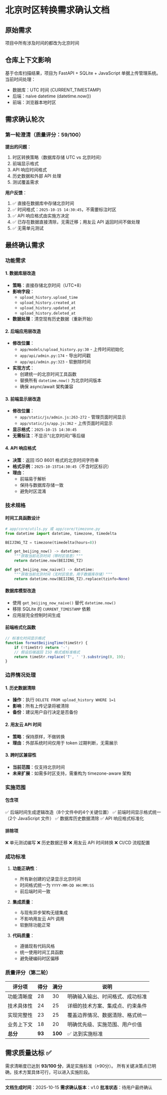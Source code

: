 # 北京时区转换需求确认文档

## 原始需求
项目中所有涉及时间的都改为北京时间

## 仓库上下文影响
基于仓库扫描结果，项目为 FastAPI + SQLite + JavaScript 单据上传管理系统。
当前时间处理：
- 数据库：UTC 时间 (CURRENT_TIMESTAMP)
- 后端：naive datetime (datetime.now())
- 前端：浏览器本地时区

## 需求确认轮次

### 第一轮澄清（质量评分：59/100）
**提出的问题**：
1. 时区转换策略（数据库存储 UTC vs 北京时间）
2. 前端显示格式
3. API 响应时间格式
4. 历史数据和外部 API 处理
5. 测试覆盖需求

**用户反馈**：
1. ✅ 直接在数据库中存储北京时间
2. ✅ 时间格式：`2025-10-15 14:30:45`，不需要标注时区
3. ✅ API 响应格式由实施方决定
4. ✅ 已存在数据直接清除，无需迁移；用友云 API 返回时间不做处理
5. ✅ 无需单元测试

## 最终确认需求

### 功能需求

#### 1. 数据库层改造
- **策略**：直接存储北京时间（UTC+8）
- **影响字段**：
  - `upload_history.upload_time`
  - `upload_history.created_at`
  - `upload_history.updated_at`
  - `upload_history.deleted_at`
- **数据处理**：清空现有历史数据（重新开始）

#### 2. 后端应用层改造
- **修改位置**：
  - `app/models/upload_history.py:30` - 上传时间初始化
  - `app/api/admin.py:174` - 导出时间戳
  - `app/api/admin.py:323` - 软删除时间
- **实现方式**：
  - 创建统一的北京时间工具函数
  - 替换所有 `datetime.now()` 为北京时间版本
  - 确保 async/await 架构兼容

#### 3. 前端显示层改造
- **修改位置**：
  - `app/static/js/admin.js:263-272` - 管理页面时间显示
  - `app/static/js/app.js:362` - 上传页面时间显示
- **显示格式**：`2025-10-15 14:30:45`
- **无需标注**：不显示"(北京时间)"等后缀

#### 4. API 响应格式
- **决策**：返回 ISO 8601 格式的北京时间字符串
- **格式示例**：`2025-10-15T14:30:45`（不含时区标识）
- **理由**：
  - 前端易于解析
  - 保持与数据库存储一致
  - 避免时区混淆

### 技术规格

#### 时间工具函数设计
```python
# app/core/utils.py 或 app/core/timezone.py
from datetime import datetime, timezone, timedelta

BEIJING_TZ = timezone(timedelta(hours=8))

def get_beijing_now() -> datetime:
    """获取当前北京时间（带时区信息）"""
    return datetime.now(BEIJING_TZ)

def get_beijing_now_naive() -> datetime:
    """获取当前北京时间（无时区信息，用于数据库存储）"""
    return datetime.now(BEIJING_TZ).replace(tzinfo=None)
```

#### 数据库模型改造
- 使用 `get_beijing_now_naive()` 替代 `datetime.now()`
- 移除 SQLite 的 `CURRENT_TIMESTAMP` 依赖
- 应用层完全控制时间生成

#### 前端格式化函数
```javascript
// 标准化时间显示格式
function formatBeijingTime(timeStr) {
    if (!timeStr) return '-';
    // 假设后端返回 ISO 格式或标准格式
    return timeStr.replace('T', ' ').substring(0, 19);
}
```

### 边界情况处理

#### 1. 历史数据清除
- **操作**：执行 `DELETE FROM upload_history WHERE 1=1`
- **影响**：所有上传记录将被清除
- **备份**：建议用户自行决定是否备份

#### 2. 用友云 API 时间
- **策略**：保持原样，不做转换
- **理由**：外部系统时间仅用于 token 过期判断，无需展示

#### 3. 跨时区兼容性
- **当前范围**：仅支持北京时间
- **未来扩展**：如需多时区支持，需重构为 timezone-aware 架构

### 实施范围

#### 包含项
✅ 后端时间生成逻辑改造（8个文件中的4个关键位置）
✅ 前端时间显示格式统一（2个 JavaScript 文件）
✅ 数据库历史数据清除
✅ API 响应格式标准化

#### 排除项
❌ 单元测试编写
❌ 历史数据迁移
❌ 用友云 API 时间转换
❌ CI/CD 流程配置

### 成功标准

1. **功能正确性**：
   - 所有新创建的记录显示北京时间
   - 时间格式统一为 `YYYY-MM-DD HH:MM:SS`
   - 前后端时间一致

2. **集成质量**：
   - 与现有异步架构无缝集成
   - 不影响用友云 API 调用
   - 软删除功能正常

3. **代码质量**：
   - 遵循现有代码风格
   - 统一使用时间工具函数
   - 避免硬编码时区偏移

### 质量评分（第二轮）

| 评分项 | 得分 | 满分 | 说明 |
|--------|------|------|------|
| 功能清晰度 | 28 | 30 | 明确输入输出、时间格式、成功标准 |
| 技术具体性 | 24 | 25 | 详细的技术方案、集成点、约束条件 |
| 实现完整性 | 23 | 25 | 覆盖边界情况、数据清除、格式统一 |
| 业务上下文 | 18 | 20 | 明确优先级、实施范围、用户价值 |
| **总分** | **93** | **100** | ✅ 达到实施标准 |

## 需求质量达标 ✅

需求清晰度已达到 **93/100 分**，满足实施标准（≥90分）。
所有关键决策点已明确，技术方案具体可行，可以进入实施阶段。

---

**文档生成时间**：2025-10-15
**需求确认版本**：v1.0
**批准状态**：待用户最终确认
